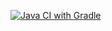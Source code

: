 [![Java CI with Gradle](https://github.com/raosipova/patterns/actions/workflows/gradle.yml/badge.svg)](https://github.com/raosipova/patterns/actions/workflows/gradle.yml)